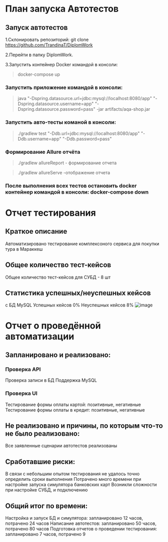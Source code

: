# План запуска Автотестов #

## Запуск автотестов ##
1.Склонировать репозиторий: git clone https://github.com/TrandinaT/DiplomWork

2.Перейти в папку DiplomWork.

3.Запустить контейнер Docker командой в консоли:

> docker-compose up

### Запустить приложение командой в консоли: ###

>java "-Dspring.datasource.url=jdbc:mysql://localhost:8080/app" "-Dspring.datasource.username=app" "-Dspring.datasource.password=pass" -jar artifacts/aqa-shop.jar

### Запустить авто-тесты команой в консоли: ###

> ./gradlew test "-Ddb.url=jdbc:mysql://localhost:8080/app" "-Ddb.username=app" "-Ddb.password=pass"

### Формирование Allure отчёта ###
> ./gradlew allureReport - формирование отчета

> ./gradlew allureServe -отображение отчета

### После выполнения всех тестов остановить docker контейнер командой в консоли: docker-compose down ###


# Отчет тестирования #

## Краткое описание ##
Автоматизировано тестирование комплексоного сервиса для покупки тура в Мараккеш

## Общее количество тест-кейсов ##
Общее количество тест-кейсов для СУБД - 8 шт

## Статистика успешных/неуспешных кейсов ##
с БД MySQL
Успешных кейсов 0%
Неуспешных кейсов 8%
![image](https://user-images.githubusercontent.com/104161641/214369750-87ab2055-1484-40a6-b181-6ac93c33d1c0.png)


# Отчет о проведённой автоматизации #

## Запланировано и реализовано: ##

### Проверка API ###
Проверка записи в БД
Поддержка MySQL

### Проверка UI ###
Тестирование формы оплаты картой: позитивные, негативные
Тестирование формы оплаты в кредит: позитивные, негативные

## Не реализовано и причины, по которым что-то не было реализовано: ##
Все заявленные сценарии автотестов реализованы

## Сработавшие риски: ##
В связи с небольшим опытом тестирования не удалось точно определить сроки выполнения
Потрачено много времени при настройке запуска симулятора банковских карт
Возникли сложности при настройке СУБД, и подключению 

## Общий итог по времени: ##
Настройка и запуск БД и симулятора: запланировано 12 часов, потрачено 24 часов
Написание автотестов: запланировано 50 часов, потрачено 80 часов
Подготовка отчетов о проведении тестирования: запланировано 7 часов, потрачено 9
